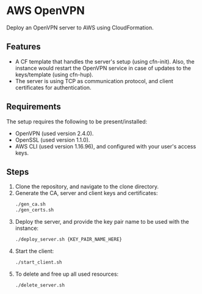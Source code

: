 # AWS OpenVPN

Deploy an OpenVPN server to AWS using CloudFormation.

## Features
* A CF template that handles the server's setup (using cfn-init). Also, the instance would restart the OpenVPN service in case of updates to the keys/template (using cfn-hup).
* The server is using TCP as communication protocol, and client certificates for authentication.

## Requirements
The setup requires the following to be present/installed:
* OpenVPN (used version 2.4.0).
* OpenSSL (used version 1.1.0).
* AWS CLI (used version 1.16.96), and configured with your user's access keys.

## Steps
1. Clone the repository, and navigate to the clone directory.
2. Generate the CA, server and client keys and certificates:
   ```bash
   ./gen_ca.sh
   ./gen_certs.sh
   ```
3. Deploy the server, and provide the key pair name to be used with the instance:
   ```bash
   ./deploy_server.sh {KEY_PAIR_NAME_HERE}
   ```
4. Start the client:
   ```bash
   ./start_client.sh
   ```
5. To delete and free up all used resources:
   ```bash
   ./delete_server.sh
   ```